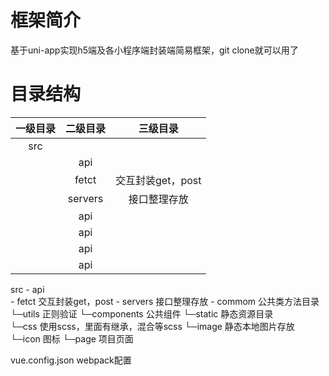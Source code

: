 # 框架简介
基于uni-app实现h5端及各小程序端封装端简易框架，git clone就可以用了

# 目录结构
|一级目录| 二级目录|三级目录|
|:----: | :----:| :----:|
| src   |       |       |
|       | api   |       |
|       | fetct | 交互封装get，post|
|       | servers |  接口整理存放 |
|       | api   |       |
|       | api   |       |
|       | api   |       |
|       | api   |       |
src
    - api         
        - fetct       交互封装get，post
        - servers     接口整理存放
    - commom        公共类方法目录
    └─utils       正则验证
  └─components    公共组件
  └─static        静态资源目录  
    └─css         使用scss，里面有继承，混合等scss
    └─image       静态本地图片存放
    └─icon        图标
  └─page          项目页面

vue.config.json   webpack配置

